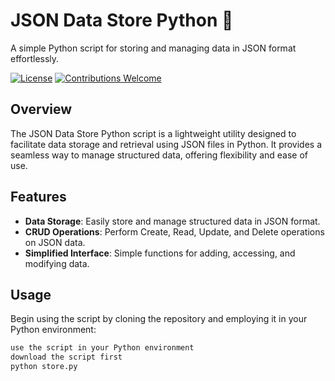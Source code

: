 # JSON Data Store Python 🐍

A simple Python script for storing and managing data in JSON format effortlessly.

[![License](https://img.shields.io/badge/License-MIT-green.svg)](https://opensource.org/licenses/MIT)
[![Contributions Welcome](https://img.shields.io/badge/Contributions-Welcome-brightgreen.svg)](CONTRIBUTING.md)

## Overview

The JSON Data Store Python script is a lightweight utility designed to facilitate data storage and retrieval using JSON files in Python. It provides a seamless way to manage structured data, offering flexibility and ease of use.

## Features

- **Data Storage**: Easily store and manage structured data in JSON format.
- **CRUD Operations**: Perform Create, Read, Update, and Delete operations on JSON data.
- **Simplified Interface**: Simple functions for adding, accessing, and modifying data.

## Usage

Begin using the script by cloning the repository and employing it in your Python environment:

```bash
use the script in your Python environment
download the script first
python store.py
